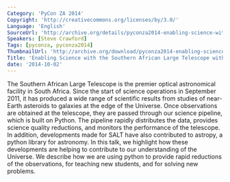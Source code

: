 ```yaml
---
Category: 'PyCon ZA 2014'
Copyright: 'http://creativecommons.org/licenses/by/3.0/'
Language: 'English'
SourceUrl: 'http://archive.org/details/pyconza2014-enabling-science-with-salt'
Speakers: [Steve Crawford]
Tags: [pyconza, pyconza2014]
ThumbnailUrl: 'http://archive.org/download/pyconza2014-enabling-science-with-salt/pyconza2014-enabling-science-with-salt.thumbs/4%20B%20Enabling%20Science%20with%20the%20Southern%20African%20Large%20Telesco_002430.jpg'
Title: 'Enabling Science with the Southern African Large Telescope with Python'
date: '2014-10-02'
---
```

The Southern African Large Telescope is the premier optical astronomical facility in South Africa. Since the start of science operations in September 2011, it has produced a wide range of scientific results from studies of near-Earth asteroids to galaxies at the edge of the Universe. Once observations are obtained at the telescope, they are passed through our science pipeline, which is built on Python. The pipeline rapidly distributes the data, provides science quality reductions, and monitors the performance of the telescope. In addition, developments made for SALT have also contributed to astropy, a python library for astronomy.
In this talk, we highlight how these developments are helping to contribute to our understanding of the Universe. We describe how we are using python to provide rapid reductions of the observations, for teaching new students, and for solving new problems.
